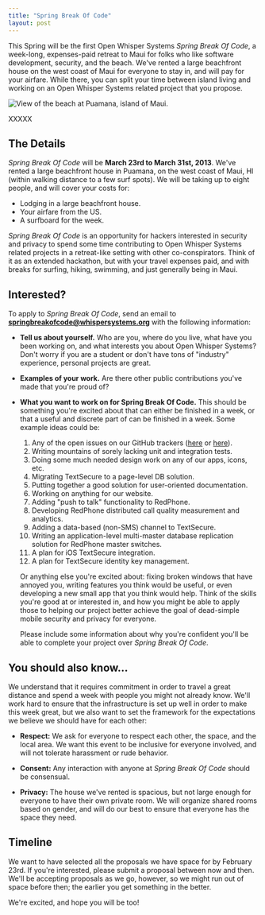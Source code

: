 ```yaml
---
title: "Spring Break Of Code"
layout: post
---
```


This Spring will be the first Open Whisper Systems *Spring Break Of Code*, a week-long, expenses-paid retreat to
Maui for folks who like software development, security, and the beach.  We've rented a large beachfront house on 
the west coast of Maui for everyone to stay in, and will pay for your airfare.  While there, you can split your 
time between island living and working on an Open Whisper Systems related project that you propose.

<img class="nice" src="/blog/images/maui.png" alt="View of the beach at Puamana, island of Maui." />

XXXXX

## The Details

*Spring Break Of Code* will be **March 23rd to March 31st, 2013**.  We've rented a large beachfront house in Puamana, on
the west coast of Maui, HI (within walking distance to a few surf spots).  We will be taking up to eight people, and will 
cover your costs for:

-  Lodging in a large beachfront house.
-  Your airfare from the US.
-  A surfboard for the week.

*Spring Break Of Code* is an opportunity for hackers interested in security and privacy to spend some time contributing 
to Open Whisper Systems related projects in a retreat-like setting with other co-conspirators.  Think of it as an extended 
hackathon, but with your travel expenses paid, and with breaks for surfing, hiking, swimming, and just generally being in Maui.

## Interested?

To apply to *Spring Break Of Code*, send an email to **springbreakofcode@whispersystems.org** with the following information:

- **Tell us about yourself.** Who are you, where do you live, what have you been working on, and what interests you about 
  Open Whisper Systems? Don't worry if you are a student or don't have tons of "industry" experience, personal projects 
  are great.
- **Examples of your work.** Are there other public contributions you've made that you're proud of?
- **What you want to work on for Spring Break Of Code.** This should be something you're excited about that can either
  be finished in a week, or that a useful and discrete part of can be finished in a week. Some example ideas could be:

  1. Any of the open issues on our GitHub trackers ([here](https://github.com/WhisperSystems/TextSecure/issues) or
     [here](https://github.com/WhisperSystems/RedPhone/issues/)).
  1. Writing mountains of sorely lacking unit and integration tests.
  1. Doing some much needed design work on any of our apps, icons, etc.
  1. Migrating TextSecure to a page-level DB solution.
  1. Putting together a good solution for user-oriented documentation.
  1. Working on anything for our website.
  1. Adding "push to talk" functionality to RedPhone.
  1. Developing RedPhone distributed call quality measurement and analytics.
  1. Adding a data-based (non-SMS) channel to TextSecure.
  1. Writing an application-level multi-master database replication solution for RedPhone master switches.
  1. A plan for iOS TextSecure integration.
  1. A plan for TextSecure identity key management.

  Or anything else you're excited about: fixing broken windows that have annoyed you, writing features you think would
  be useful, or even developing a new small app that you think would help.  Think of the skills you're good at or interested in,
  and how you might be able to apply those to helping our project better achieve the goal of dead-simple mobile security and 
  privacy for everyone.

  Please include some information about why you're confident you'll be able to complete your project over *Spring Break Of Code*.

## You should also know...

We understand that it requires commitment in order to travel a great distance and spend a week with people you 
might not already know.  We'll work hard to ensure that the infrastructure is set up well in order to make 
this week great, but we also want to set the framework for the expectations we believe we should have for 
each other:

- **Respect:** We ask for everyone to respect each other, the space, and the local area.  We want this event to 
be inclusive for everyone involved, and will not tolerate harassment or rude behavior.

- **Consent:** Any interaction with anyone at *Spring Break Of Code* should be consensual.

- **Privacy:** The house we've rented is spacious, but not large enough for everyone to have their own private 
room.  We will organize shared rooms based on gender, and will do our best to ensure that everyone has the space 
they need.

## Timeline

We want to have selected all the proposals we have space for by February 23rd.  If you're interested, please submit a 
proposal between now and then. We'll be accepting proposals as we go, however, so we might run out of space before then; 
the earlier you get something in the better.

We're excited, and hope you will be too!
